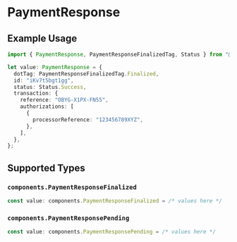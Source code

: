 # PaymentResponse

## Example Usage

```typescript
import { PaymentResponse, PaymentResponseFinalizedTag, Status } from "@boltpay/bolt-typescript-sdk/models/components";

let value: PaymentResponse = {
  dotTag: PaymentResponseFinalizedTag.Finalized,
  id: "iKv7t5bgt1gg",
  status: Status.Success,
  transaction: {
    reference: "OBYG-X1PX-FN55",
    authorizations: [
      {
        processorReference: "123456789XYZ",
      },
    ],
  },
};
```

## Supported Types

### `components.PaymentResponseFinalized`

```typescript
const value: components.PaymentResponseFinalized = /* values here */
```

### `components.PaymentResponsePending`

```typescript
const value: components.PaymentResponsePending = /* values here */
```

